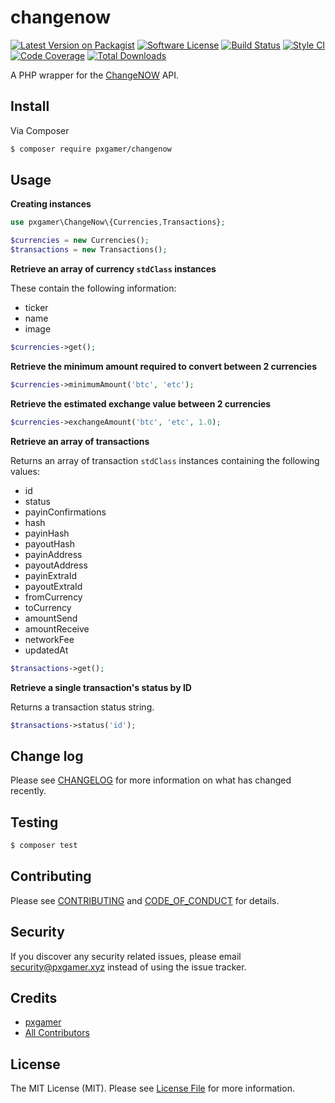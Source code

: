 # changenow

[![Latest Version on Packagist][ico-version]][link-packagist]
[![Software License][ico-license]](LICENSE.md)
[![Build Status][ico-travis]][link-travis]
[![Style CI][ico-styleci]][link-styleci]
[![Code Coverage][ico-code-quality]][link-code-quality]
[![Total Downloads][ico-downloads]][link-downloads]

A PHP wrapper for the [ChangeNOW] API.

## Install

Via Composer

```bash
$ composer require pxgamer/changenow
```

## Usage

**Creating instances**

```php
use pxgamer\ChangeNow\{Currencies,Transactions};

$currencies = new Currencies();
$transactions = new Transactions();
```

**Retrieve an array of currency `stdClass` instances**

These contain the following information:

- ticker
- name
- image

```php
$currencies->get();
```

**Retrieve the minimum amount required to convert between 2 currencies**

```php
$currencies->minimumAmount('btc', 'etc');
```

**Retrieve the estimated exchange value between 2 currencies**

```php
$currencies->exchangeAmount('btc', 'etc', 1.0);
```

**Retrieve an array of transactions**

Returns an array of transaction `stdClass` instances containing the following values:

- id
- status
- payinConfirmations
- hash
- payinHash
- payoutHash
- payinAddress
- payoutAddress
- payinExtraId
- payoutExtraId
- fromCurrency
- toCurrency
- amountSend
- amountReceive
- networkFee
- updatedAt

```php
$transactions->get();
```

**Retrieve a single transaction's status by ID**

Returns a transaction status string.

```php
$transactions->status('id');
```

## Change log

Please see [CHANGELOG](CHANGELOG.md) for more information on what has changed recently.

## Testing

```bash
$ composer test
```

## Contributing

Please see [CONTRIBUTING](.github/CONTRIBUTING.md) and [CODE_OF_CONDUCT](.github/CODE_OF_CONDUCT.md) for details.

## Security

If you discover any security related issues, please email security@pxgamer.xyz instead of using the issue tracker.

## Credits

- [pxgamer][link-author]
- [All Contributors][link-contributors]

## License

The MIT License (MIT). Please see [License File](LICENSE.md) for more information.

[changenow]: https://changenow.io

[ico-version]: https://img.shields.io/packagist/v/pxgamer/changenow.svg?style=flat-square
[ico-license]: https://img.shields.io/badge/license-MIT-brightgreen.svg?style=flat-square
[ico-travis]: https://img.shields.io/travis/pxgamer/changenow-php/master.svg?style=flat-square
[ico-styleci]: https://styleci.io/repos/127434976/shield
[ico-code-quality]: https://img.shields.io/codecov/c/github/pxgamer/changenow-php.svg?style=flat-square
[ico-downloads]: https://img.shields.io/packagist/dt/pxgamer/changenow.svg?style=flat-square

[link-packagist]: https://packagist.org/packages/pxgamer/changenow
[link-travis]: https://travis-ci.org/pxgamer/changenow-php
[link-styleci]: https://styleci.io/repos/127434976
[link-code-quality]: https://codecov.io/gh/pxgamer/changenow-php
[link-downloads]: https://packagist.org/packages/pxgamer/changenow
[link-author]: https://github.com/pxgamer
[link-contributors]: ../../contributors
